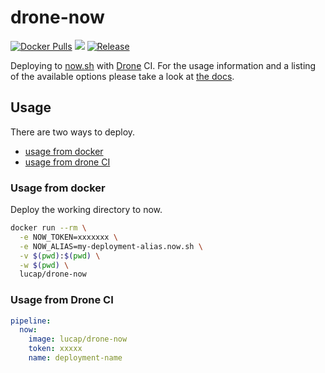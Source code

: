 # drone-now

[![Docker Pulls](https://img.shields.io/docker/pulls/lucap/drone-now.svg)](https://hub.docker.com/r/lucap/drone-now/)
[![](https://images.microbadger.com/badges/image/lucap/drone-now.svg)](https://microbadger.com/images/lucap/drone-now "Get your own image badge on microbadger.com")
[![Release](https://github-release-version.herokuapp.com/github/lucaperret/drone-now/release.svg?style=flat)](https://github.com/lucaperret/drone-now/releases/latest)

Deploying to [now.sh](https://zeit.co/now) with [Drone](https://drone.io) CI. For the usage information and a listing of the available options please take a look at [the docs](DOCS.md).

## Usage

There are two ways to deploy.

* [usage from docker](#usage-from-docker)
* [usage from drone CI](#usage-from-drone-ci)

### Usage from docker

Deploy the working directory to now.

```bash
docker run --rm \
  -e NOW_TOKEN=xxxxxxx \
  -e NOW_ALIAS=my-deployment-alias.now.sh \
  -v $(pwd):$(pwd) \
  -w $(pwd) \
  lucap/drone-now
```

### Usage from Drone CI

```yaml
pipeline:
  now:
    image: lucap/drone-now
    token: xxxxx
    name: deployment-name
```
